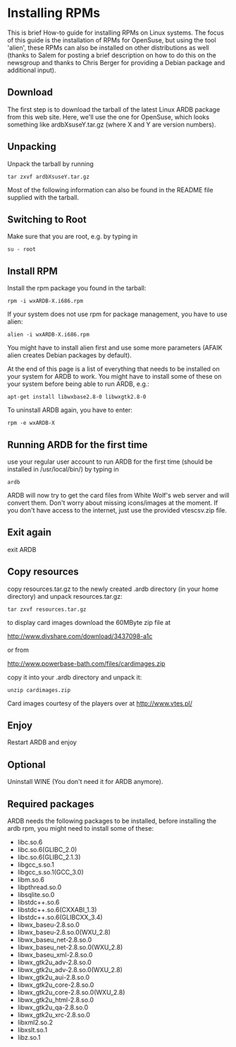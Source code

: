 # Installing RPMs #

This is brief How-to guide for installing RPMs on Linux systems. The focus of this guide is the installation of RPMs for OpenSuse, but using the tool 'alien', these RPMs can also be installed on other distributions as well (thanks to Salem for posting a brief description on how to do this on the newsgroup and thanks to Chris Berger for providing a Debian package and additional input).

## Download ##

The first step is to download the tarball of the latest Linux ARDB package from this web site. Here, we'll use the one for OpenSuse, which looks something like ardbXsuseY.tar.gz (where X and Y are version numbers).

## Unpacking ##

Unpack the tarball by running
```
tar zxvf ardbXsuseY.tar.gz
```
Most of the following information can also be found in the README file supplied with the tarball.

## Switching to Root ##

Make sure that you are root, e.g. by typing in
```
su - root
```

## Install RPM ##

Install the rpm package you found in the tarball:
```
rpm -i wxARDB-X.i686.rpm
```
If your system does not use rpm for package management, you have to use alien:
```
alien -i wxARDB-X.i686.rpm
```
You might have to install alien first and use some more parameters (AFAIK alien creates Debian packages by default).

At the end of this page is a list of everything that needs to be installed on your system for ARDB to work. You might have to install some of these on your system before being able to run ARDB, e.g.:

```
apt-get install libwxbase2.8-0 libwxgtk2.8-0
```

To uninstall ARDB again, you have to enter:
```
rpm -e wxARDB-X
```

## Running ARDB for the first time ##

use your regular user account to run ARDB for the first time (should be installed in /usr/local/bin/) by typing in
```
ardb
```

ARDB will now try to get the card files from White Wolf's web server and will convert them. Don't worry about missing icons/images at the moment. If you don't have access to the internet, just use the provided vtescsv.zip file.

## Exit again ##

exit ARDB

## Copy resources ##

copy resources.tar.gz to the newly created .ardb directory (in your home directory) and unpack resources.tar.gz:
```
tar zxvf resources.tar.gz
```
to display card images download the 60MByte zip file at

http://www.divshare.com/download/3437098-a1c

or from

http://www.powerbase-bath.com/files/cardimages.zip

copy it into your .ardb directory and unpack it:
```
unzip cardimages.zip
```
Card images courtesy of the players over at
http://www.vtes.pl/

## Enjoy ##

Restart ARDB and enjoy

## Optional ##

Uninstall WINE (You don't need it for ARDB anymore).

## Required packages ##

ARDB needs the following packages to be installed, before installing the ardb rpm, you might need to install some of these:

  * libc.so.6
  * libc.so.6(GLIBC\_2.0)
  * libc.so.6(GLIBC\_2.1.3)
  * libgcc\_s.so.1
  * libgcc\_s.so.1(GCC\_3.0)
  * libm.so.6
  * libpthread.so.0
  * libsqlite.so.0
  * libstdc++.so.6
  * libstdc++.so.6(CXXABI\_1.3)
  * libstdc++.so.6(GLIBCXX\_3.4)
  * libwx\_baseu-2.8.so.0
  * libwx\_baseu-2.8.so.0(WXU\_2.8)
  * libwx\_baseu\_net-2.8.so.0
  * libwx\_baseu\_net-2.8.so.0(WXU\_2.8)
  * libwx\_baseu\_xml-2.8.so.0
  * libwx\_gtk2u\_adv-2.8.so.0
  * libwx\_gtk2u\_adv-2.8.so.0(WXU\_2.8)
  * libwx\_gtk2u\_aui-2.8.so.0
  * libwx\_gtk2u\_core-2.8.so.0
  * libwx\_gtk2u\_core-2.8.so.0(WXU\_2.8)
  * libwx\_gtk2u\_html-2.8.so.0
  * libwx\_gtk2u\_qa-2.8.so.0
  * libwx\_gtk2u\_xrc-2.8.so.0
  * libxml2.so.2
  * libxslt.so.1
  * libz.so.1